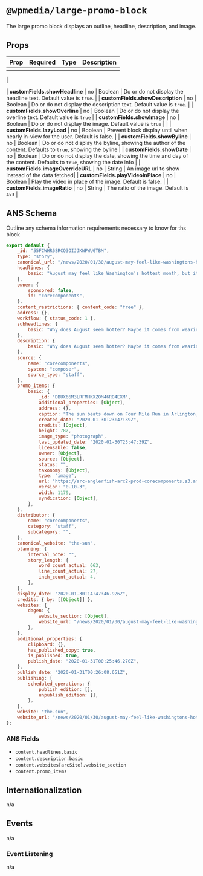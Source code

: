 # `@wpmedia/large-promo-block`

The large promo block displays an outline, headline, description, and image.

## Props

| **Prop** | **Required** | **Type** | **Description** |
| -------- | ------------ | -------- | --------------- |
|          |

|

| **customFields.showHeadline** | no | Boolean | Do or do not display the headline text. Default value is `true`. |
| **customFields.showDescription** | no | Boolean | Do or do not display the description text. Default value is `true`. |
| **customFields.showOverline** | no | Boolean | Do or do not display the overline text. Default value is `true` |
| **customFields.showImage** | no | Boolean | Do or do not display the image. Default value is `true` | |
| **customFields.lazyLoad** | no | Boolean | Prevent block display until when nearly in-view for the user. Default is false. |
| **customFields.showByline** | no | Boolean | Do or do not display the byline, showing the author of the content. Defaults to `true`, showing the byline |
| **customFields.showDate** | no | Boolean | Do or do not display the date, showing the time and day of the content. Defaults to `true`, showing the date info |
| **customFields.imageOverrideURL** | no | String | An image url to show instead of the data fetched|
| **customFields.playVideoInPlace** | no | Boolean | Play the video in place of the image. Default is false. |
| **customFields.imageRatio** | no | String | The ratio of the image. Default is `4x3` |

## ANS Schema

Outline any schema information requirements necessary to know for ths block

```js
export default {
	_id: "55FCWHR6SRCQ3OIJJKWPWUGTBM",
	type: "story",
	canonical_url: "/news/2020/01/30/august-may-feel-like-washingtons-hottest-month-but-its-not/",
	headlines: {
		basic: "August may feel like Washington’s hottest month, but it’s not",
	},
	owner: {
		sponsored: false,
		id: "corecomponents",
	},
	content_restrictions: { content_code: "free" },
	address: {},
	workflow: { status_code: 1 },
	subheadlines: {
		basic: "Why does August seem hotter? Maybe it comes from weariness.",
	},
	description: {
		basic: "Why does August seem hotter? Maybe it comes from weariness.",
	},
	source: {
		name: "corecomponents",
		system: "composer",
		source_type: "staff",
	},
	promo_items: {
		basic: {
			_id: "DBUX66M3LRFMHKXZOM46RO4EXM",
			additional_properties: [Object],
			address: {},
			caption: "The sun beats down on Four Mile Run in Arlington, Va., on Aug. 17.",
			created_date: "2020-01-30T23:47:39Z",
			credits: [Object],
			height: 782,
			image_type: "photograph",
			last_updated_date: "2020-01-30T23:47:39Z",
			licensable: false,
			owner: [Object],
			source: [Object],
			status: "",
			taxonomy: [Object],
			type: "image",
			url: "https://arc-anglerfish-arc2-prod-corecomponents.s3.amazonaws.com/public/DBUX66M3LRFMHKXZOM46RO4EXM.png",
			version: "0.10.3",
			width: 1179,
			syndication: [Object],
		},
	},
	distributor: {
		name: "corecomponents",
		category: "staff",
		subcategory: "",
	},
	canonical_website: "the-sun",
	planning: {
		internal_note: "",
		story_length: {
			word_count_actual: 663,
			line_count_actual: 27,
			inch_count_actual: 4,
		},
	},
	display_date: "2020-01-30T14:47:46.926Z",
	credits: { by: [[Object]] },
	websites: {
		dagen: {
			website_section: [Object],
			website_url: "/news/2020/01/30/august-may-feel-like-washingtons-hottest-month-but-its-not/",
		},
	},
	additional_properties: {
		clipboard: {},
		has_published_copy: true,
		is_published: true,
		publish_date: "2020-01-31T00:25:46.270Z",
	},
	publish_date: "2020-01-31T00:26:08.651Z",
	publishing: {
		scheduled_operations: {
			publish_edition: [],
			unpublish_edition: [],
		},
	},
	website: "the-sun",
	website_url: "/news/2020/01/30/august-may-feel-like-washingtons-hottest-month-but-its-not/",
};
```

### ANS Fields

- `content.headlines.basic`
- `content.description.basic`
- `content.websites[arcSite].website_section`
- `content.promo_items`

## Internationalization

n/a

## Events

n/a

### Event Listening

n/a

